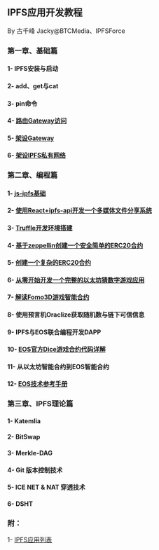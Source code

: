 ## IPFS应用开发教程
By 古千峰 Jacky@BTCMedia、IPFSForce

### 第一章、基础篇
#### 1- IPFS安装与启动

#### 2- add、get与cat

#### 3- pin命令

#### 4- [路由Gateway访问](doc/use_gateway.md)

#### 5- [架设Gateway](doc/build_gateway.md)

#### 6- [架设IPFS私有网络](doc/build_private_ipfs.md)

### 第二章、编程篇

#### 1- [js-ipfs基础](doc/jsipfs-api.md)

#### 2- [使用React+ipfs-api开发一个多媒体文件分享系统](doc/jsipfs-uploader.md)

#### 3- [Truffle开发环境搭建](doc/truffle_ethereum.md)

#### 4- [基于zeppellin创建一个安全简单的ERC20合约](doc/erc20_simple.md)

#### 5- [创建一个复杂的ERC20合约](doc/)

#### 6- [从零开始开发一个完整的以太坊猜数字游戏应用](doc/casino-ethereum.md)

#### 7- [解读Fomo3D游戏智能合约](doc/fomo3d_explain.md)

#### 8- 使用预言机Oraclize获取随机数与链下可信信息

#### 9- IPFS与EOS联合编程开发DAPP

#### 10- [EOS官方Dice游戏合约代码详解](https://github.com/eoshackathon/eos_dapp_development_cn/blob/master/docs/dice_contract_1.md)

#### 11- 从以太坊智能合约到EOS智能合约

#### 12- [EOS技术参考手册](https://github.com/eoshackathon/eos_dapp_development_cn)

### 第三章、IPFS理论篇

#### 1- Katemlia

#### 2- BitSwap

#### 3- Merkle-DAG

#### 4- Git 版本控制技术

#### 5- ICE NET & NAT 穿透技术

#### 6- DSHT

### 附：

1- [IPFS应用列表](doc/samples.md)
